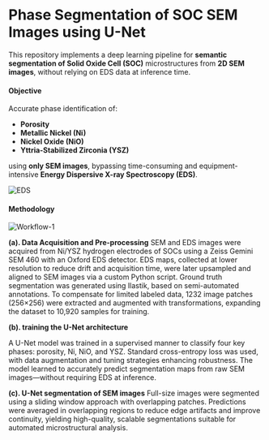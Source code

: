 # Phase Segmentation of SOC SEM Images using U-Net
This repository implements a deep learning pipeline for **semantic segmentation of Solid Oxide Cell (SOC)** microstructures from **2D SEM images**, without relying on EDS data at inference time.



#### Objective

Accurate phase identification of:

- **Porosity**
- **Metallic Nickel (Ni)**
- **Nickel Oxide (NiO)**
- **Yttria-Stabilized Zirconia (YSZ)**

using **only SEM images**, bypassing time-consuming and equipment-intensive **Energy Dispersive X-ray Spectroscopy (EDS)**.

![EDS](\\kiev\share_nfs\200-Science_et_Technique\200.4-PFNC-DATA\kd264511\Github\U-Net-SOFC\Figure\EDS.png)





#### Methodology



![Workflow-1](\\kiev\share_nfs\200-Science_et_Technique\200.4-PFNC-DATA\kd264511\Github\U-Net-SOFC\Figure\Workflow-1.png)

**(a). Data Acquisition and Pre-processing**
SEM and EDS images were acquired from Ni/YSZ hydrogen electrodes of SOCs using a Zeiss Gemini SEM 460 with an Oxford EDS detector. EDS maps, collected at lower resolution to reduce drift and acquisition time, were later upsampled and aligned to SEM images via a custom Python script. Ground truth segmentation was generated using Ilastik, based on semi-automated annotations. To compensate for limited labeled data, 1232 image patches (256×256) were extracted and augmented with transformations, expanding the dataset to 10,920 samples for training.

**(b). training the U-Net architecture**

A U-Net model was trained in a supervised manner to classify four key phases: porosity, Ni, NiO, and YSZ. Standard cross-entropy loss was used, with data augmentation and tuning strategies enhancing robustness. The model learned to accurately predict segmentation maps from raw SEM images—without requiring EDS at inference.

**(c). U-Net segmentation of SEM images**
Full-size images were segmented using a sliding window approach with overlapping patches. Predictions were averaged in overlapping regions to reduce edge artifacts and improve continuity, yielding high-quality, scalable segmentations suitable for automated microstructural analysis.

